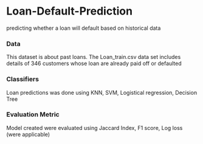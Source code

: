 # Loan-Default-Prediction
predicting whether a loan will default based on historical data

### Data
This dataset is about past loans. The Loan_train.csv data set includes
details of 346 customers whose loan are already paid off or defaulted

### Classifiers 
Loan predictions was done using KNN, SVM, Logistical regression, Decision Tree

### Evaluation Metric
Model created were evaluated using Jaccard Index, F1 score, Log loss (were applicable)
